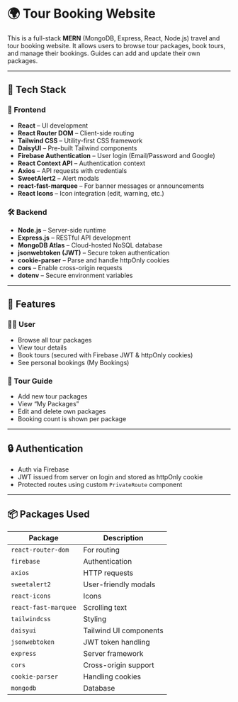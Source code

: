 # 🌍 Tour Booking Website

This is a full-stack **MERN** (MongoDB, Express, React, Node.js) travel and tour booking website. It allows users to browse tour packages, book tours, and manage their bookings. Guides can add and update their own packages.

---

## 🔧 Tech Stack

### 🚀 Frontend
- **React** – UI development
- **React Router DOM** – Client-side routing
- **Tailwind CSS** – Utility-first CSS framework
- **DaisyUI** – Pre-built Tailwind components
- **Firebase Authentication** – User login (Email/Password and Google)
- **React Context API** – Authentication context
- **Axios** – API requests with credentials
- **SweetAlert2** – Alert modals
- **react-fast-marquee** – For banner messages or announcements
- **React Icons** – Icon integration (edit, warning, etc.)

### 🛠 Backend
- **Node.js** – Server-side runtime
- **Express.js** – RESTful API development
- **MongoDB Atlas** – Cloud-hosted NoSQL database
- **jsonwebtoken (JWT)** – Secure token authentication
- **cookie-parser** – Parse and handle httpOnly cookies
- **cors** – Enable cross-origin requests
- **dotenv** – Secure environment variables

---

## 📂 Features

### 🧑‍💼 User
- Browse all tour packages
- View tour details
- Book tours (secured with Firebase JWT & httpOnly cookies)
- See personal bookings (My Bookings)

### 🧭 Tour Guide
- Add new tour packages
- View “My Packages”
- Edit and delete own packages
- Booking count is shown per package

---

## 🔒 Authentication

- Auth via Firebase
- JWT issued from server on login and stored as httpOnly cookie
- Protected routes using custom `PrivateRoute` component

---

## 📦 Packages Used

| Package | Description |
|--------|-------------|
| `react-router-dom` | For routing |
| `firebase` | Authentication |
| `axios` | HTTP requests |
| `sweetalert2` | User-friendly modals |
| `react-icons` | Icons |
| `react-fast-marquee` | Scrolling text |
| `tailwindcss` | Styling |
| `daisyui` | Tailwind UI components |
| `jsonwebtoken` | JWT token handling |
| `express` | Server framework |
| `cors` | Cross-origin support |
| `cookie-parser` | Handling cookies |
| `mongodb` | Database |




